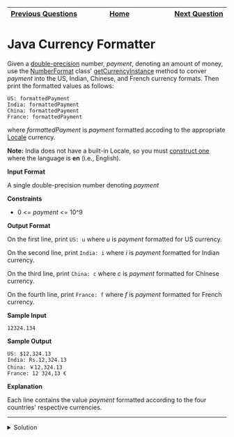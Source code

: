 | <img width=1000>[Previous Questions](https://github.com/Kevin-Lago/java-hackerrank-solutions/tree/main/src/java.introduction/java_date_and_time)</img> | <img width=1000>[Home](https://github.com/Kevin-Lago/java-hackerrank-solutions)</img> | <img width=1000>[Next Question](https://github.com/Kevin-Lago/java-hackerrank-solutions/tree/main/src/java.strings/java_strings_introduction)</img> |
|:---|:---:|---:|

# Java Currency Formatter

Given a [double-precision](https://en.wikipedia.org/wiki/Double-precision_floating-point_format) number, _payment_, denoting an amount of money, use the [NumberFormat](https://docs.oracle.com/javase/8/docs/api/java/text/NumberFormat.html) class' [getCurrencyInstance](https://docs.oracle.com/javase/8/docs/api/java/text/NumberFormat.html#getCurrencyInstance-java.util.Locale-) method to conver _payment_ into the US, Indian, Chinese, and French currency formats. Then print the formatted values as follows:

```
US: formattedPayment
India: formattedPayment
China: formattedPayment
France: formattedPayment
```

where _formattedPayment_ is _payment_ formatted accoding to the appropriate [Locale](https://docs.oracle.com/javase/8/docs/api/java/util/Locale.html) currency.

__Note:__ India does not have a built-in Locale, so you must [construct one](https://docs.oracle.com/javase/8/docs/api/java/util/Locale.html#Locale-java.lang.String-java.lang.String-) where the language is __en__ (i.e., English).

__Input Format__

A single double-precision number denoting _payment_

__Constraints__

 - 0 <= _payment_ <= 10^9
 
__Output Format__

On the first line, print ```US: u``` where _u_ is _payment_ formatted for US currency.

On the second line, print ```India: i``` where _i_ is _payment_ formatted for Indian currency.

On the third line, print ```China: c``` where _c_ is _payment_ formatted for Chinese currency.

On the fourth line, print ```France: f``` where _f_ is _payment_ formatted for French currency.

__Sample Input__

```
12324.134
```

__Sample Output__

```
US: $12,324.13
India: Rs.12,324.13
China: ￥12,324.13
France: 12 324,13 €
```

__Explanation__

Each line contains the value _payment_ formatted according to the four countries' respective currencies. 

---

<details><summary>Solution</summary>
    
```java
import java.text.NumberFormat;
import java.util.Locale;
import java.util.Scanner;

public class Solution {

    public static void main(String[] args) {
        Scanner scanner = new Scanner(System.in);
        double payment = scanner.nextDouble();
        scanner.close();

        // Write your code here.
        NumberFormat usCurrencyFormatter = NumberFormat.getCurrencyInstance(Locale.US);
        NumberFormat cnCurrencyFormatter = NumberFormat.getCurrencyInstance(Locale.CHINA);
        NumberFormat frCurrencyFormatter = NumberFormat.getCurrencyInstance(Locale.FRANCE);

        Locale inLocal = new Locale("en", "IN");
        NumberFormat inCurrencyFormatter = NumberFormat.getCurrencyInstance(inLocal);

        String us = usCurrencyFormatter.format(payment);
        String india = inCurrencyFormatter.format(payment);
        String china = cnCurrencyFormatter.format(payment);
        String france = frCurrencyFormatter.format(payment);

        System.out.println("US: " + us);
        System.out.println("India: " + india);
        System.out.println("China: " + china);
        System.out.println("France: " + france);
    }

}
```
</details>
